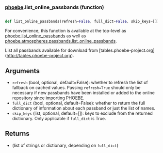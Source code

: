 ### [phoebe](phoebe.md).list_online_passbands (function)


```py

def list_online_passbands(refresh=False, full_dict=False, skip_keys=[])

```



For convenience, this function is available at the top-level as
[phoebe.list_online_passbands](phoebe.list_online_passbands.md) as well as
[phoebe.atmospheres.passbands.list_online_passbands](phoebe.atmospheres.passbands.list_online_passbands.md).

List all passbands available for download from
[tables.phoebe-project.org](<a href="http://tables.phoebe-project.org">http://tables.phoebe-project.org</a>).

Arguments
---------
* `refresh` (bool, optional, default=False): whether to refresh the list
    of fallback on cached values.  Passing `refresh=True` should only
    be necessary if new passbands have been installed or added to the
    online repository since importing PHOEBE.
* `full_dict` (bool, optional, default=False): whether to return the full
    dictionary of information about each passband or just the list
    of names.
* `skip_keys` (list, optional, default=[]): keys to exclude from the returned
    dictionary.  Only applicable if `full_dict` is True.

Returns
--------
* (list of strings or dictionary, depending on `full_dict`)


